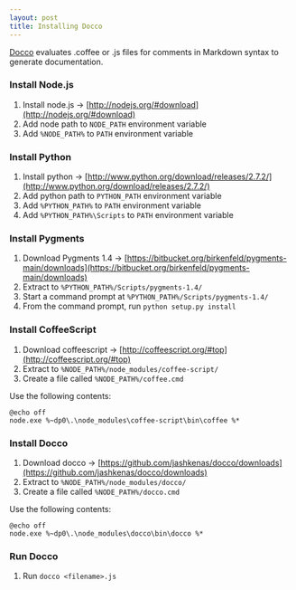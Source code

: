 ```yaml
---
layout: post
title: Installing Docco
---
```


[Docco](http://jashkenas.github.com/docco/) evaluates .coffee or .js files for comments in Markdown syntax to generate documentation.

### Install Node.js

1. Install node.js -> [http://nodejs.org/#download](http://nodejs.org/#download)
2. Add node path to `NODE_PATH` environment variable
3. Add `%NODE_PATH%` to `PATH` environment variable


### Install Python

1. Install python -> [http://www.python.org/download/releases/2.7.2/](http://www.python.org/download/releases/2.7.2/)
2. Add python path to `PYTHON_PATH` environment variable
3. Add `%PYTHON_PATH%` to `PATH` environment variable
4. Add `%PYTHON_PATH%\Scripts` to `PATH` environment variable


### Install Pygments

1. Download Pygments 1.4 -> [https://bitbucket.org/birkenfeld/pygments-main/downloads](https://bitbucket.org/birkenfeld/pygments-main/downloads)
2. Extract to `%PYTHON_PATH%/Scripts/pygments-1.4/`
3. Start a command prompt at `%PYTHON_PATH%/Scripts/pygments-1.4/`
4. From the command prompt, run `python setup.py install`


### Install CoffeeScript

1. Download coffeescript -> [http://coffeescript.org/#top](http://coffeescript.org/#top)
2. Extract to `%NODE_PATH%/node_modules/coffee-script/`
3. Create a file called `%NODE_PATH%/coffee.cmd`

Use the following contents:

    @echo off
    node.exe %~dp0\.\node_modules\coffee-script\bin\coffee %*


### Install Docco

1. Download docco -> [https://github.com/jashkenas/docco/downloads](https://github.com/jashkenas/docco/downloads)
2. Extract to `%NODE_PATH%/node_modules/docco/`
3. Create a file called `%NODE_PATH%/docco.cmd`

Use the following contents:

    @echo off
    node.exe %~dp0\.\node_modules\docco\bin\docco %*


### Run Docco

1. Run `docco <filename>.js`